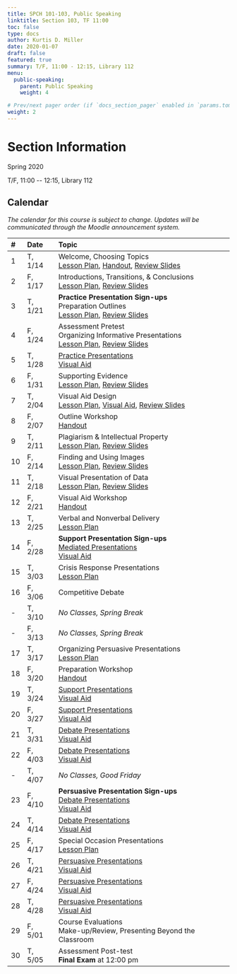 ```yaml
---
title: SPCH 101-103, Public Speaking
linktitle: Section 103, TF 11:00
toc: false
type: docs
author: Kurtis D. Miller
date: 2020-01-07
draft: false
featured: true
summary: T/F, 11:00 - 12:15, Library 112
menu:
  public-speaking:
    parent: Public Speaking
    weight: 4

# Prev/next pager order (if `docs_section_pager` enabled in `params.toml`)
weight: 2
---
```


Section Information
===================

Spring 2020

T/F, 11:00 -- 12:15, Library 112

<!-- more -->

[ho-s]:   /course/public-speaking/SPCH-101-103-SP20-KM.pdf "Handout - Syllabus"

Calendar
--------

*The calendar for this course is subject to change.*
*Updates will be communicated through the Moodle announcement system.*


| #  | Date     | Topic                                                                                                                                                                                      |
|:--|:--------|:--------------------------------------------------------------------------------------------|
| 1  | T,  1/14 |                                           Welcome, Choosing Topics                        <br> [Lesson Plan][lp-ts],  [Handout][ho-s],                         [Review Slides][va-ts-rev]  |
| 2  | F,  1/17 |                                           Introductions, Transitions, & Conclusions       <br> [Lesson Plan][lp-itc],                                          [Review Slides][va-itc-rev] |
| 3  | T,  1/21 | **Practice Presentation Sign-ups**   <br> Preparation Outlines                            <br> [Lesson Plan][lp-po],                                           [Review Slides][va-po-rev]  |
| 4  | F,  1/24 | Assessment Pretest                   <br> Organizing Informative Presentations            <br> [Lesson Plan][lp-oip],                                          [Review Slides][va-oip-rev] |
| 5  | T,  1/28 |                                           [Practice Presentations][Practice]              <br>                                           [Visual Aid][va-pf]                               |
| 6  | F,  1/31 |                                           Supporting Evidence                             <br> [Lesson Plan][lp-se],                                           [Review Slides][va-se-rev]  |
| 7  | T,  2/04 |                                           Visual Aid Design                               <br> [Lesson Plan][lp-vad],                    [Visual Aid][va-ex],  [Review Slides][va-vad-rev] |
| 8  | F,  2/07 | <!-- drill 6&7 -->                        Outline Workshop                                <br>                        [Handout][ho-ppr]                                                    |
| 9  | T,  2/11 |                                           Plagiarism & Intellectual Property              <br> [Lesson Plan][lp-pip],                                          [Review Slides][va-pip-rev] |
| 10 | F,  2/14 |                                           Finding and Using Images                        <br> [Lesson Plan][lp-fui],                                          [Review Slides][va-fui-rev] |
| 11 | T,  2/18 |                                           Visual Presentation of Data                     <br> [Lesson Plan][lp-vpd],                                          [Review Slides][va-vpd-rev] |
| 12 | F,  2/21 |                                           Visual Aid Workshop                             <br>                        [Handout][ho-ppr]                                                    |
| 13 | T,  2/25 |                                           Verbal and Nonverbal Delivery                   <br> [Lesson Plan][lp-vnd]                                                                       |
| 14 | F,  2/28 | **Support Presentation Sign-ups**    <br> [Mediated Presentations][Mediated]              <br>                                           [Visual Aid][va-pf]                               |
| 15 | T,  3/03 |                                           Crisis Response Presentations                   <br> [Lesson Plan][lp-crp]                                                                       |
| 16 | F,  3/06 |                                           Competitive Debate                              <!--[Lesson Plan][TODO]-->                                                                       |
| -  | T,  3/10 |                                           *No Classes, Spring Break*                                                                                                                       |
| -  | F,  3/13 |                                           *No Classes, Spring Break*                                                                                                                       |
| 17 | T,  3/17 |                                           Organizing Persuasive Presentations             <br> [Lesson Plan][lp-opp]                                                                       |
| 18 | F,  3/20 | <!-- drill 19-20 -->                      Preparation Workshop                            <br>                        [Handout][ho-ppr]                                                    |
| 19 | T,  3/24 |                                           [Support Presentations][Support]                <br>                                           [Visual Aid][va-pf]                               |
| 20 | F,  3/27 |                                           [Support Presentations][Support]                <br>                                           [Visual Aid][va-pf]                               |
| 21 | T,  3/31 |                                           [Debate Presentations][Debate]                  <br>                                           [Visual Aid][va-pf]                               |
| 22 | F,  4/03 |                                           [Debate Presentations][Debate]                  <br>                                           [Visual Aid][va-pf]                               |
| -  | T,  4/07 |                                           *No Classes, Good Friday*                                                                                                                        |
| 23 | F,  4/10 | **Persuasive Presentation Sign-ups** <br> [Debate Presentations][Debate]                  <br>                                           [Visual Aid][va-pf]                               |
| 24 | T,  4/14 |                                           [Debate Presentations][Debate]                  <br>                                           [Visual Aid][va-pf]                               |
| 25 | F,  4/17 |                                           Special Occasion Presentations                  <br> [Lesson Plan][lp-sop]                                                                       |
| 26 | T,  4/21 |                                           [Persuasive Presentations][Persuasive]          <br>                                           [Visual Aid][va-pf]                               |
| 27 | F,  4/24 |                                           [Persuasive Presentations][Persuasive]          <br>                                           [Visual Aid][va-pf]                               |
| 28 | T,  4/28 |                                           [Persuasive Presentations][Persuasive]          <br>                                           [Visual Aid][va-pf]                               |
| 29 | F,  5/01 | Course Evaluations                   <br> Make-up/Review, Presenting Beyond the Classroom <!--[Lesson Plan][TODO]-->                                                                       |
| 30 | T,  5/05 | Assessment Post-test                 <br> **Final Exam** at 12:00 pm                                                                                                                       |

<!-- 
# Assignment Links -->
[Debate]:     /course/public-speaking/assignment/debate-assignment/     "Assignment description"
[Mediated]:   /course/public-speaking/assignment/mediated-assignment/   "Assignment description"
[Persuasive]: /course/public-speaking/assignment/persuasive-assignment/ "Assignment description"
[Practice]:   /course/public-speaking/assignment/practice-presentation/ "Assignment description"
[Support]:    /course/public-speaking/assignment/support-assignment/    "Assignment description"

<!-- handout links -->
[ho-ppr]:     /course/public-speaking/handout/prepared-presentation-rubric.pdf "Handout - Prepared Presentation Rubric"

<!-- lesson plan links -->
[lp-crp]:      /course/public-speaking/lesson-plan/crisis-response-presentations/              "Lesson Plan"
[lp-fui]:      /course/public-speaking/lesson-plan/finding-and-using-images/                   "Lesson Plan"
[lp-itc]:      /course/public-speaking/lesson-plan/introductions-transitions-and-conclusions/  "Lesson Plan"
[lp-lf]:       /course/public-speaking/lesson-plan/logical-fallacies/                          "Lesson Plan"
[lp-oip]:      /course/public-speaking/lesson-plan/organizing-informative-presentations/       "Lesson Plan"
[lp-opp]:      /course/public-speaking/lesson-plan/organizing-persuasive-presentations/        "Lesson Plan"
[lp-piat]:     /course/public-speaking/lesson-plan/presenting-in-a-team/                       "Lesson Plan"
[lp-pip]:      /course/public-speaking/lesson-plan/plagiarism-and-intellectual-property/       "Lesson Plan"
[lp-po]:       /course/public-speaking/lesson-plan/preparation-outlines/                       "Lesson Plan"
[lp-pteaa]:    /course/public-speaking/lesson-plan/persuasive-targets-effects-and-appeals/     "Lesson Plan"
[lp-se]:       /course/public-speaking/lesson-plan/supporting-evidence/                        "Lesson Plan"
[lp-sop]:      /course/public-speaking/lesson-plan/special-occasion-presentations/             "Lesson Plan"
[lp-ts]:       /course/public-speaking/lesson-plan/topic-selection/                            "Lesson Plan"
[lp-vad]:      /course/public-speaking/lesson-plan/visual-aid-design/                          "Lesson Plan"
[lp-vnd]:      /course/public-speaking/lesson-plan/verbal-and-nonverbal-delivery/              "Lesson Plan"
[lp-vpd]:      /course/public-speaking/lesson-plan/visual-presentation-of-data/                "Lesson Plan"

<!-- visual aid links-->
[va-ex]:      /course/public-speaking/visual-aid/example-visual-aid.pptx                        "Visual Aid - Example Visual Aid"
[va-fui-rev]: /course/public-speaking/visual-aid/finding-and-using-images-rev/                  "Review Slides"
[va-itc-rev]: /course/public-speaking/visual-aid/introductions-transitions-and-conclusions-rev/ "Review Slides"
[va-oip-rev]: /course/public-speaking/visual-aid/organizing-informative-presentations-rev/      "Review Slides"
[va-pf]:      /course/public-speaking/visual-aid/peer-feedback/                                 "Visual Aid - Peer Feedback"
[va-pip-rev]: /course/public-speaking/visual-aid/plagiarism-intellectual-property-rev/          "Review Slides"
[va-po-rev]:  /course/public-speaking/visual-aid/preparation-outlines-rev/                      "Review Slides"
[va-se-rev]:  /course/public-speaking/visual-aid/supporting-evidence-rev/                       "Review Slides"
[va-ts-rev]:  /course/public-speaking/visual-aid/topic-selection-rev/                           "Review Slides"
[va-vad-rev]: /course/public-speaking/visual-aid/visual-aid-design-rev/                         "Review Slides"
[va-vpd-rev]: /course/public-speaking/visual-aid/visual-presentation-of-data-rev/               "Review Slides"
